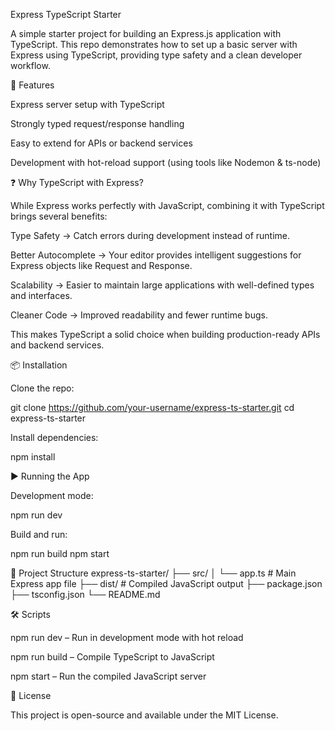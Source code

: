 Express TypeScript Starter

A simple starter project for building an Express.js application with TypeScript.
This repo demonstrates how to set up a basic server with Express using TypeScript, providing type safety and a clean developer workflow.

🚀 Features

Express server setup with TypeScript

Strongly typed request/response handling

Easy to extend for APIs or backend services

Development with hot-reload support (using tools like Nodemon & ts-node)

❓ Why TypeScript with Express?

While Express works perfectly with JavaScript, combining it with TypeScript brings several benefits:

Type Safety → Catch errors during development instead of runtime.

Better Autocomplete → Your editor provides intelligent suggestions for Express objects like Request and Response.

Scalability → Easier to maintain large applications with well-defined types and interfaces.

Cleaner Code → Improved readability and fewer runtime bugs.

This makes TypeScript a solid choice when building production-ready APIs and backend services.

📦 Installation

Clone the repo:

git clone https://github.com/your-username/express-ts-starter.git
cd express-ts-starter

Install dependencies:

npm install

▶️ Running the App

Development mode:

npm run dev

Build and run:

npm run build
npm start

📂 Project Structure
express-ts-starter/
├── src/
│ └── app.ts # Main Express app file
├── dist/ # Compiled JavaScript output
├── package.json
├── tsconfig.json
└── README.md

🛠️ Scripts

npm run dev – Run in development mode with hot reload

npm run build – Compile TypeScript to JavaScript

npm start – Run the compiled JavaScript server

📜 License

This project is open-source and available under the MIT License.
